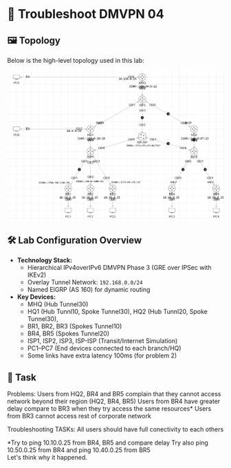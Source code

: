 # 📡 Troubleshoot DMVPN 04

## 🖼️ Topology

Below is the high-level topology used in this lab:

![MPLS-TE Lab Topology](topology.png)

## 🛠️ Lab Configuration Overview

- **Technology Stack:**
  - Hierarchical IPv4overIPv6 DMVPN Phase 3 (GRE over IPSec with IKEv2)
  - Overlay Tunnel Network: `192.168.0.0/24`
  - Named EIGRP (AS 160) for dynamic routing
- **Key Devices:**
  - MHQ (Hub Tunnel30)
  - HQ1 (Hub Tunnl10, Spoke Tunnel30), HQ2 (Hub Tunnl20, Spoke Tunnel30),
  - BR1, BR2, BR3 (Spokes Tunnel10)
  - BR4, BR5 (Spokes Tunnel20)
  - ISP1, ISP2, ISP3, ISP-ISP (Transit/Internet Simulation)
  - PC1–PC7 (End devices connected to each branch/HQ)
  - Some links have extra latency 100ms (for problem 2)

## 🎯 Task

Problems:
Users from HQ2, BR4 and BR5 complain that they cannot access network beyond their region (HQ2, BR4, BR5)
Users from BR4 have greater delay compare to BR3 when they try access the same resources*
Users from BR3 cannot access rest of corporate network

Troubleshooting TASKs:
All users should have full conectivity to each others

*Try to ping 10.10.0.25 from BR4, BR5 and compare delay
 Try also ping 10.50.0.25 from BR4 and ping 10.40.0.25 from BR5  
 Let's think why it happened.
